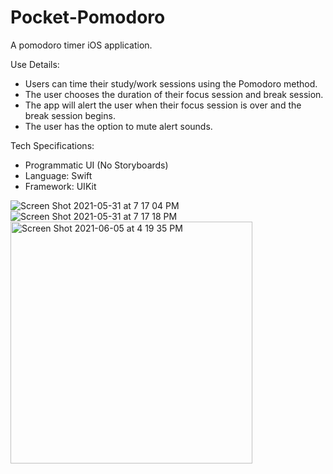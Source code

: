 # Pocket-Pomodoro
A pomodoro timer iOS application.

Use Details:
- Users can time their study/work sessions using the Pomodoro method.
- The user chooses the duration of their focus session and break session.
- The app will alert the user when their focus session is over and the break session begins.
- The user has the option to mute alert sounds.

Tech Specifications:
- Programmatic UI (No Storyboards)
- Language: Swift
- Framework: UIKit

![Screen Shot 2021-05-31 at 7 17 04 PM](https://user-images.githubusercontent.com/29238419/120249665-98fc3a00-c249-11eb-9290-f1c6220f6d23.png)
![Screen Shot 2021-05-31 at 7 17 18 PM](https://user-images.githubusercontent.com/29238419/120249667-9a2d6700-c249-11eb-9aec-f4eb9b5777a3.png)
<img width="387" alt="Screen Shot 2021-06-05 at 4 19 35 PM" src="https://user-images.githubusercontent.com/29238419/120904369-fa415600-c619-11eb-9ed9-04d07dfa957a.png">

